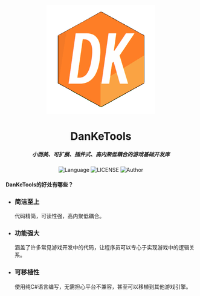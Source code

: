 <center><img src="./favicon.png"></center>

<center><h1>DanKeTools</h1></center>

<center><h5>小而美、可扩展、插件式、高内聚低耦合的游戏基础开发库</h5></center>

<p align="center"><img src="https://img.shields.io/badge/Language-Csharp-C#" alt="Language" title="" /> <img src="https://img.shields.io/badge/LICENSE-MIT-yellow" alt="LICENSE" title="" /> <img src="https://img.shields.io/badge/Author-DanKe-blue" alt="Author" title="" /></p>

#### DanKeTools的好处有哪些？

- ### 简洁至上

  代码精简，可读性强，高内聚低耦合。

- ### 功能强大

  涵盖了许多常见游戏开发中的代码，让程序员可以专心于实现游戏中的逻辑关系。

- ### 可移植性

  使用纯C#语言编写，无需担心平台不兼容，甚至可以移植到其他游戏引擎。
